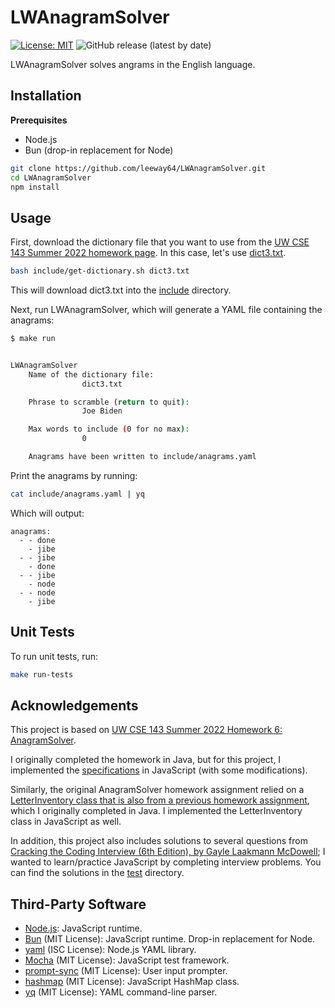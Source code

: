 # LWAnagramSolver

[![License: MIT](https://img.shields.io/badge/License-MIT-yellow.svg)](https://opensource.org/licenses/MIT)
![GitHub release (latest by date)](https://img.shields.io/github/v/release/leeway64/LWAnagramSolver)

LWAnagramSolver solves angrams in the English language.


## Installation

**Prerequisites**
- Node.js
- Bun (drop-in replacement for Node)

```bash
git clone https://github.com/leeway64/LWAnagramSolver.git
cd LWAnagramSolver
npm install
```


## Usage
First, download the dictionary file that you want to use from the
[UW CSE 143 Summer 2022 homework page](https://courses.cs.washington.edu/courses/cse143/22su/homework.shtml).
In this case, let's use [dict3.txt](https://courses.cs.washington.edu/courses/cse143/22su/homework/a6/dict3.txt).

```bash
bash include/get-dictionary.sh dict3.txt
```

This will download dict3.txt into the [include](include) directory.

Next, run LWAnagramSolver, which will generate a YAML file containing the anagrams:
```bash
$ make run


LWAnagramSolver
	Name of the dictionary file:
                dict3.txt

	Phrase to scramble (return to quit): 
                Joe Biden

	Max words to include (0 for no max): 
                0

	Anagrams have been written to include/anagrams.yaml
```


Print the anagrams by running:
```bash
cat include/anagrams.yaml | yq
```


Which will output:
```text
anagrams:
  - - done
    - jibe
  - - jibe
    - done
  - - jibe
    - node
  - - node
    - jibe
```


## Unit Tests
To run unit tests, run:
```bash
make run-tests
```


## Acknowledgements
This project is based on
[UW CSE 143 Summer 2022 Homework 6: AnagramSolver](https://courses.cs.washington.edu/courses/cse143/22su/homework.shtml).

I originally completed the homework in Java, but for this project, I implemented the
[specifications](https://courses.cs.washington.edu/courses/cse143/22su/homework/a6/a6.pdf) in
JavaScript (with some modifications).

Similarly, the original AnagramSolver homework assignment relied on a
[LetterInventory class that is also from a previous homework assignment](https://courses.cs.washington.edu/courses/cse143/22su/homework/a1/a1.pdf),
which I originally completed in Java. I implemented the LetterInventory class in JavaScript as well.

In addition, this project also includes solutions to several questions from
[Cracking the Coding Interview (6th Edition), by Gayle Laakmann McDowell](https://www.barnesandnoble.com/w/cracking-the-coding-interview-gayle-laakmann-mcdowell/1122334602);
I wanted to learn/practice JavaScript by completing interview problems. You can find the solutions
in the [test](test) directory.


## Third-Party Software
- [Node.js](https://nodejs.org/en): JavaScript runtime.
- [Bun](https://bun.sh/) (MIT License): JavaScript runtime. Drop-in replacement for Node.
- [yaml](https://www.npmjs.com/package/yaml) (ISC License): Node.js YAML library.
- [Mocha](https://www.npmjs.com/package/mocha) (MIT License): JavaScript test framework.
- [prompt-sync](https://www.npmjs.com/package/prompt-sync) (MIT License): User input prompter.
- [hashmap](https://www.npmjs.com/package/hashmap) (MIT License): JavaScript HashMap class.
- [yq](https://github.com/mikefarah/yq) (MIT License): YAML command-line parser.
